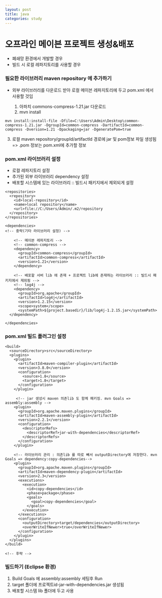 ```yaml
---
layout: post
title: java
categories: study
---
```



# 오프라인 메이븐 프로젝트 생성&배포

- 폐쇄망 환경에서 개발할 경우 
- 빌드 시 로컬 레파지토리를 사용할 경우

### 필요한 라이브러리 maven repository 에 추가하기
+ 외부 라이브러리를 다운로드 받아 로컬 메이븐 레파지토리에 두고 pom.xml 에서 사용할 것임

  1. 아파치 commons-compress-1.21.jar 다운로드 
  2. mvn install
```
mvn install:install-file -Dfile=C:\Users\Admin\Desktop\common-compress-1.21.jar -DgroupId=common-compress -DartifactId=common-compress -Dversion=1.21 -Dpackaging=jar -DgeneratePom=true
```
  3. 로컬 maven repository/groupId/artifactId 경로에 jar 및 pom정보 파일 생성됨
    => .pom 정보는 pom.xml에 추가할 정보


### pom.xml 라이브러리 설정
+ 로컬 레파지토리 설정
+ 추가된 외부 라이브러리 dependency 설정
+ 배포할 시스템에 있는 라이브러리 :: 빌드시 패키지에서 제외되게 설정
```
<repositories>
  <repository>
    <id>local-repository</id>
    <name>local repository</name>
    <url>file://C:/Users/Admin/.m2/repository
  </repository>
</repositories>

<dependencies>
<!-- 중략(기타 라이브러리 설정) -->
    
    <!-- 메이븐 레파지토리 -->
    <!-- common-compress -->
    <dependency>
      <groupId>common-compress</groupId>
      <artifactId>common-compress</artifactId>
      <version>1.21</version>
    </dependency>
    
    <!-- 배포할 서버 lib 에 존재 + 프로젝트 lib에 존재하는 라이브러리 :: 빌드시 패키지에서 제외됨 -->
    <!-- log4j -->
    <dependency>
      <groupId>org.apache</groupId>
      <artifactId>log4j</artifactId>
      <version>1.2.15</version>
      <scope>system</scope>
      <systemPath>${project.basedir}/lib/log4j-1.2.15.jar</systemPath>
  </dependency>
    
</dependencies>
```

### pom.xml 빌드 플러그인 설정

```
<build>
  <sourceDirectory>src</sourceDirectory>
  <plugins>
    <plugin>
      <artifactId>maven-compiler-plugin</artifactId>
      <version>3.8.0</version>
      <configuration>
        <source>1.8</source>
        <target>1.8</target>
      </configuration>
    </plugin>
    
     <!-- jar 생성시 maven 의존lib 도 함께 패키징. mvn Goals => assembly:assembly -->
    <plugin>
      <groupId>org.apache.maven.plugins</groupId>
      <artifactId>maven-assembly-plugin</artifactId>
      <version>2.2.1</version>
      <configuration>
        <descriptorRefs>
          <descriptorRef>jar-with-dependencies</descriptorRef>
        </descriptorRefs>
      </configuration>
    </plugin>
    
    <!-- 라이브러리 관리 : 의존lib 를 따로 빼서 outputDirectory에 저장한다. mvn Goals => dependency:copy-dependencies-->
    <plugin>
      <groupId>org.apache.maven.plugins</groupId>
      <artifactId>maven-dependency-plugin</artifactId>
      <version>2.3</version>
      <executions>
        <execution>
          <id>copy-dependencies</id>
          <phase>package</phase>
          <goals>
            <goal>copy-dependencies</goal>
          </goals>
        </execution>
      </executions>
      <configuration>
        <outputDirectory>target/dependencies</outputDirectory>
        <overWriteIfNewer>true</overWriteIfNewer>
      </configuration>
    </plugin>  
  </plugins>
</build>

<!-- 후략 -->
```


### 빌드하기 (Eclipse 환경)
1. Build Goals 에 assembly:assembly 세팅후 Run
2. target 폴더에 프로젝트id-jar-with-dependencies.jar 생성됨
3. 배포할 시스템 lib 폴더에 두고 사용


       
       
       

       
       
